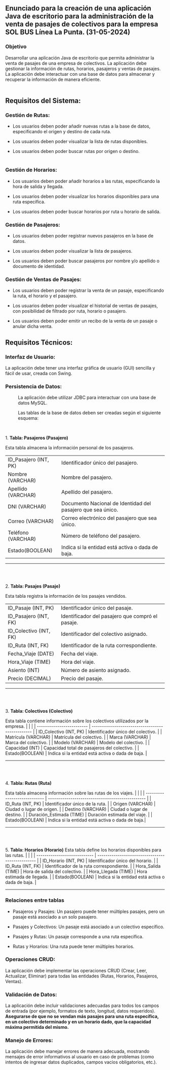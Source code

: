 ## Enunciado para la creación de una aplicación Java de escritorio para la administración de la venta de pasajes de colectivos para la empresa SOL BUS Línea La Punta. (31-05-2024)

### Objetivo

Desarrollar una aplicación Java de escritorio que permita administrar la venta de pasajes de una empresa de colectivos. La aplicación debe gestionar la información de rutas, horarios, pasajeros y ventas de pasajes. La aplicación debe interactuar con una base de datos para almacenar y recuperar la información de manera eficiente.
<br><br>

## Requisitos del Sistema:

### Gestión de Rutas:

- Los usuarios deben poder añadir nuevas rutas a la base de datos, especificando el
  origen y destino de cada ruta.

- Los usuarios deben poder visualizar la lista de rutas disponibles.

- Los usuarios deben poder buscar rutas por origen o destino.
  <br><br>

### Gestión de Horarios:

- Los usuarios deben poder añadir horarios a las rutas, especificando la hora de salida y llegada.

- Los usuarios deben poder visualizar los horarios disponibles para una ruta específica.

- Los usuarios deben poder buscar horarios por ruta u horario de salida.

### Gestión de Pasajeros:

- Los usuarios deben poder registrar nuevos pasajeros en la base de datos.

- Los usuarios deben poder visualizar la lista de pasajeros.

- Los usuarios deben poder buscar pasajeros por nombre y/o apellido o documento de identidad.

### Gestión de Ventas de Pasajes:

- Los usuarios deben poder registrar la venta de un pasaje, especificando la ruta, el horario y el pasajero.

- Los usuarios deben poder visualizar el historial de ventas de pasajes, con posibilidad de filtrado por ruta, horario o pasajero.

- Los usuarios deben poder emitir un recibo de la venta de un pasaje o anular dicha venta.

## Requisitos Técnicos:

### Interfaz de Usuario:

La aplicación debe tener una interfaz gráfica de usuario (GUI) sencilla y fácil de usar, creada con Swing.

### Persistencia de Datos:

<div style="margin-left: 40px;">
La aplicación debe utilizar JDBC para interactuar con una base de datos MySQL.

Las tablas de la base de datos deben ser creadas según el siguiente esquema:

</div>
<br>

1\. **Tabla: Pasajeros (Pasajero)**

Esta tabla almacena la información personal de los pasajeros.

|                       |                                                             |
| --------------------- | ----------------------------------------------------------- |
| ID_Pasajero (INT, PK) | Identificador único del pasajero.                           |
| Nombre (VARCHAR)      | Nombre del pasajero.                                        |
| Apellido (VARCHAR)    | Apellido del pasajero.                                      |
| DNI (VARCHAR)         | Documento Nacional de Identidad del pasajero que sea único. |
| Correo (VARCHAR)      | Correo electrónico del pasajero que sea único.              |
| Teléfono (VARCHAR)    | Número de teléfono del pasajero.                            |
| Estado(BOOLEAN)       | Indica si la entidad está activa o dada de baja.            |

---

<br><br>

2\. **Tabla: Pasajes (Pasaje)**

Esta tabla registra la información de los pasajes vendidos.

|                        |                                                  |
| ---------------------- | ------------------------------------------------ |
| ID_Pasaje (INT, PK)    | Identificador único del pasaje.                  |
| ID_Pasajero (INT, FK)  | Identificador del pasajero que compró el pasaje. |
| ID_Colectivo (INT, FK) | Identificador del colectivo asignado.            |
| ID_Ruta (INT, FK)      | Identificador de la ruta correspondiente.        |
| Fecha_Viaje (DATE)     | Fecha del viaje.                                 |
| Hora_Viaje (TIME)      | Hora del viaje.                                  |
| Asiento (INT)          | Número de asiento asignado.                      |
| Precio (DECIMAL)       | Precio del pasaje.                               |

---

<br><br>

3\. **Tabla: Colectivos (Colectivo)**

Esta tabla contiene información sobre los colectivos utilizados por la empresa.
| | |
| ------------------------- | ------------------------------------------------ |
| ID_Colectivo (INT, PK) | Identificador único del colectivo. |
| Matrícula (VARCHAR) | Matrícula del colectivo. |
| Marca (VARCHAR) | Marca del colectivo. |
| Modelo (VARCHAR) | Modelo del colectivo. |
| Capacidad (INT) | Capacidad total de pasajeros del colectivo. |
| Estado(BOOLEAN) | Indica si la entidad está activa o dada de baja. |

---

<br><br>

4\. **Tabla: Rutas (Ruta)**

Esta tabla almacena información sobre las rutas de los viajes.
| | |
| ---------------------------- | ------------------------------------------------ |
| ID_Ruta (INT, PK) | Identificador único de la ruta. |
| Origen (VARCHAR) | Ciudad o lugar de origen. |
| Destino (VARCHAR) | Ciudad o lugar de destino. |
| Duración_Estimada (TIME) | Duración estimada del viaje. |
| Estado(BOOLEAN) | Indica si la entidad está activa o dada de baja.|

---

<br><br>

5\. **Tabla: Horarios (Horario)**
Esta tabla define los horarios disponibles para las rutas.
| | |
| ---------------------------- | ------------------------------------------------ |
| ID_Horario (INT, PK) | Identificador único del horario. |
| ID_Ruta (INT, FK) | Identificador de la ruta correspondiente. |
| Hora_Salida (TIME) | Hora de salida del colectivo. |
| Hora_Llegada (TIME) | Hora estimada de llegada. |
| Estado(BOOLEAN) | Indica si la entidad está activa o dada de baja. |

---

### Relaciones entre tablas

- Pasajeros y Pasajes: Un pasajero puede tener múltiples pasajes, pero un pasaje está asociado a un solo pasajero.

- Pasajes y Colectivos: Un pasaje está asociado a un colectivo específico.

- Pasajes y Rutas: Un pasaje corresponde a una ruta específica.

- Rutas y Horarios: Una ruta puede tener múltiples horarios.

### Operaciones CRUD:

La aplicación debe implementar las operaciones CRUD (Crear, Leer, Actualizar, Eliminar) para todas las entidades (Rutas, Horarios, Pasajeros, Ventas).

### Validación de Datos:

La aplicación debe incluir validaciones adecuadas para todos los campos de entrada (por ejemplo, formatos de texto, longitud, datos requeridos). **Asegurarse de que no se vendan más pasajes para una ruta específica, en un colectivo determinado y en un horario dado, que la capacidad máxima permitida del mismo.**

### Manejo de Errores:

La aplicación debe manejar errores de manera adecuada, mostrando mensajes de error informativos al usuario en caso de problemas (como intentos de ingresar datos duplicados, campos vacíos obligatorios, etc.).
